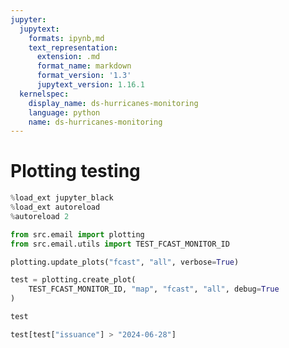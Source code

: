 ```yaml
---
jupyter:
  jupytext:
    formats: ipynb,md
    text_representation:
      extension: .md
      format_name: markdown
      format_version: '1.3'
      jupytext_version: 1.16.1
  kernelspec:
    display_name: ds-hurricanes-monitoring
    language: python
    name: ds-hurricanes-monitoring
---
```


# Plotting testing

```python
%load_ext jupyter_black
%load_ext autoreload
%autoreload 2
```

```python
from src.email import plotting
from src.email.utils import TEST_FCAST_MONITOR_ID
```

```python
plotting.update_plots("fcast", "all", verbose=True)
```

```python
test = plotting.create_plot(
    TEST_FCAST_MONITOR_ID, "map", "fcast", "all", debug=True
)
```

```python
test
```

```python
test[test["issuance"] > "2024-06-28"]
```
